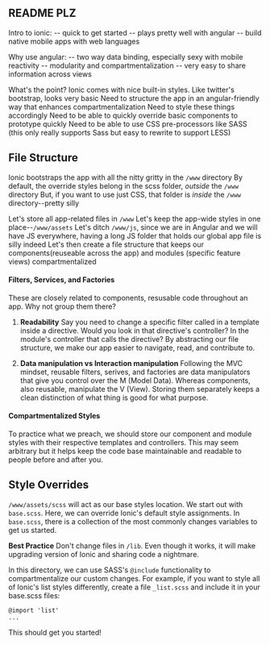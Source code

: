 ## README PLZ

Intro to ionic:
-- quick to get started
-- plays pretty well with angular
-- build native mobile apps with web languages

Why use angular:
-- two way data binding, especially sexy with mobile reactivity
-- modularity and compartmentalization
-- very easy to share information across views

What's the point?
Ionic comes with nice built-in styles.
Like twitter's bootstrap, looks very basic
Need to structure the app in an angular-friendly way that enhances compartmentalization
Need to style these things accordingly
Need to be able to quickly override basic components to prototype quickly
Need to be able to use CSS pre-processors like SASS (this only really supports Sass but easy to rewrite to support LESS)

## File Structure

Ionic bootstraps the app with all the nitty gritty in the `/www` directory
By default, the override styles belong in the scss folder, *outside* the `/www` directory
But, if you want to use just CSS, that folder is *inside* the `/www` directory--pretty silly

Let's store all app-related files in `/www`
Let's keep the app-wide styles in one place--`/www/assets`
Let's ditch `/www/js`, since we are in Angular and we will have JS everywhere, having a long JS folder that holds our global app file is silly indeed
Let's then create a file structure that keeps our components(reuseable across the app) and modules (specific feature views) compartmentalized

#### Filters, Services, and Factories

These are closely related to components, resusable code throughout an app. Why not group them there?

1. **Readability**
Say you need to change a specific filter called in a template inside a directive. Would you look in that directive's controller? In the module's controller that calls the directive? By abstracting our file structure, we make our app easier to navigate, read, and contribute to.

2. **Data manipulation vs Interaction manipulation**
Following the MVC mindset, reusable filters, serives, and factories are data manipulators that give you control over the M (Model Data). Whereas components, also reusable, manipulate the V (View). Storing them separately keeps a clean distinction of what thing is good for what purpose.

#### Compartmentalized Styles

To practice what we preach, we should store our component and module styles with their respective templates and controllers. This may seem arbitrary but it helps keep the code base maintainable and readable to people before and after you.

## Style Overrides

`/www/assets/scss` will act as our base styles location. We start out with `base.scss`. Here, we can override Ionic's default style assignments. In `base.scss`, there is a collection of the most commonly changes variables to get us started.

**Best Practice** Don't change files in `/lib`. Even though it works, it will make upgrading version of Ionic and sharing code a nightmare.

In this directory, we can use SASS's `@include` functionality to compartmentalize our custom changes. For example, if you want to style all of Ionic's list styles differently, create a file `_list.scss` and include it in your base.scss files:

```
@import 'list'
...
```

This should get you started!

